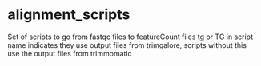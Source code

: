# alignment_scripts
Set of scripts to go from fastqc files to featureCount files
tg or TG in script name indicates they use output files from trimgalore, scripts without this use the output files from trimmomatic
